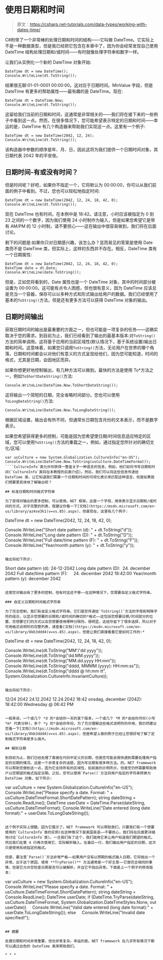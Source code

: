 # 使用日期和时间

> 原文：<https://csharp.net-tutorials.com/data-types/working-with-dates-time/>

C#附带了一个非常棒的处理日期和时间的结构——它叫做 DateTime。它实际上不是一种数据类型，但是我已经把它包含在本章中了，因为你会经常发现自己使用 DateTime 结构处理日期和/或时间——有时就像处理字符串和数字一样。

让我们从实例化一个新的 DateTime 对象开始:

```
DateTime dt = new DateTime();
Console.WriteLine(dt.ToString());
```

结果很无聊:01-01-0001 00:00:00。这对应于日期时间。MinValue 字段，但是 DateTime 有更多的帮助属性——最有趣的是 DateTime。现在:

```
DateTime dt = DateTime.Now;
Console.WriteLine(dt.ToString());
```

这留给我们当前的日期和时间，这通常是非常相关的——我们将在接下来的一些例子中看到这一点。然而，在很多情况下，您可能希望表示特定的日期和时间——幸运的是，DateTime 有几个构造器来帮助我们实现这一点。这里有一个例子:

<input type="hidden" name="IL_IN_ARTICLE">

```
DateTime dt = new DateTime(2042, 12, 24);
Console.WriteLine(dt.ToString());
```

该构造器中参数的顺序是年、月、日，因此这将为我们提供一个日期时间对象，其日期代表 2042 年的平安夜。

## 日期时间-有或没有时间？

但是时间呢？好吧，如果你不指定一个，它将默认为 00:00:00，你可以从我们前面的例子中看到。不过，您也可以轻松地指定时间:

```
DateTime dt = new DateTime(2042, 12, 24, 18, 42, 0);
Console.WriteLine(dt.ToString());
```

现在 DateTime 也有时间，在本例中是 18:42。请注意，小时应该被指定为 0 到 23 之间的一个数字，因为我们使用 24 小时制作为输入，但是如果您希望它是带有 AM/PM 的 12 小时制，请不要担心——这在输出中很容易做到，我们将在后面讨论。

剩下的问题是:如果你只对日期感兴趣，该怎么办？显而易见的答案是使用 Date 类而不是 DateTime 类，但实际上，这样的东西并不存在。相反，DateTime 类有一个日期属性:

```
DateTime dt = new DateTime(2042, 12, 24, 18, 42, 0);
DateTime date = dt.Date;
Console.WriteLine(date.ToString());
```

但是，正如您将看到的，Date 属性也是一个 DateTime 对象，其中的时间部分被设置为 00:00:00。这可能有点令人困惑，但也很有意义，因为 DateTime 应该总是充当一个容器，保存可以以多种方式和形式输出给用户的数据。我们已经使用了基本的`ToString()`方法，但是还有更多方法可以获得 DateTime 对象的输出。

## 日期时间输出

获取日期时间的输出是最重要的方面之一，但也可能是一项复杂的任务——这确实取决于您的需求。到目前为止，我们已经看到了输出的最基本版本:对`ToString()`方法的简单调用。这将基于应用的当前区域性(默认情况下，基于系统设置)输出日期和时间。这意味着，如果您只调用`ToString()`方法，无论用户在世界的哪个角落，日期和时间都会以对他们有意义的方式呈现给他们，因为您可能知道，时间的格式，尤其是日期，会因地区而异。

如果你想更好地控制输出，有几种方法可以做到。最快的方法是使用 To*方法之一，例如`ToShortDateString()`方法:

```
Console.WriteLine(DateTime.Now.ToShortDateString());
```

这将输出一个简短的日期，完全省略时间部分。您也可以使用`ToLongDateString()`方法:

```
Console.WriteLine(DateTime.Now.ToLongDateString());
```

根据区域设置，输出会有所不同，但通常长日期包含月份的文本表示，而不是数字表示。

如果您希望获得更多的控制，可能是因为您希望使日期/时间信息适应特定的区域，您可以使用`ToString()`方法的重载之一，例如，通过指定您所针对的确切文化/区域:

```
var usCulture = new System.Globalization.CultureInfo("en-US");
Console.WriteLine(DateTime.Now.ToString(usCulture.DateTimeFormat));
````CultureInfo`类允许你获得一整盒关于一种语言的信息，例如，他们如何书写日期和时间(`CultureInfo`类将在本教程的后面介绍)。然后，我们可以将这些信息传递给 DateTime 类，让它知道我们需要一个日期和时间的可视化表示来匹配这种语言。但是如果我们想要更具体地了解输出呢？

## 标准日期和时间格式字符串

为了获得对输出的更多控制，可以使用。NET 框架。这是一个字母，用来表示显示日期和/或时间的方式。对于完整的列表，我建议你看一下[文档](https://msdn.microsoft.com/en-us/library/az4se3k1(v=vs.85).aspx)，但是现在，这里有几个例子:

```
DateTime dt = new DateTime(2042, 12, 24, 18, 42, 0);  

Console.WriteLine("Short date pattern (d): " + dt.ToString("d"));  
Console.WriteLine("Long date pattern (D): " + dt.ToString("D"));  
Console.WriteLine("Full date/time pattern (F): " + dt.ToString("F"));  
Console.WriteLine("Year/month pattern (y): " + dt.ToString("y"));
```

输出将如下所示:

```
Short date pattern (d):         24-12-2042
Long date pattern (D):      24\. december 2042
Full date/time pattern (F):     24\. december 2042 18:42:00
Year/month pattern (y):         december 2042
```

这使您对输出有了更多的控制，但有时这还不够——在这种情况下，您需要自定义格式字符串。

### 自定义日期和时间格式字符串

为了完全控制，我们有自定义格式字符串。它们是您传递给`ToString()`方法的字母和特殊字符的组合，以显示您想要的日期和/或时间的确切的*格式——这包括您想要日期/时间部分的位置、您想要它们的方式以及您想要使用哪种分隔符。很明显，这给你留下了很多选择，所以对于可用格式说明符的完整列表，请查看[文档](https://msdn.microsoft.com/en-us/library/8kb3ddd4(v=vs.85).aspx)，但是让我们直接看看它是如何工作的:*

```
DateTime dt = new DateTime(2042, 12, 24, 18, 42, 0);

Console.WriteLine(dt.ToString("MM'/'dd yyyy"));
Console.WriteLine(dt.ToString("dd.MM.yyyy"));
Console.WriteLine(dt.ToString("MM.dd.yyyy HH:mm"));
Console.WriteLine(dt.ToString("dddd, MMMM (yyyy): HH:mm:ss"));
Console.WriteLine(dt.ToString("dddd @ hh:mm tt", System.Globalization.CultureInfo.InvariantCulture));
```

输出将如下所示:

```
12/24 2042
24.12.2042
12.24.2042 18:42
onsdag, december (2042): 18:42:00
Wednesday @ 06:42 PM
```

一般来说，一个或几个 *d 的*会给你一天的某个版本，一个或几个 *M 的*会给你月份(小写 *m* 代表分钟)，多个 *y 的*会给你年份。为了充分理解这些格式说明符的作用，我仍然建议您看一下[文档](https://msdn.microsoft.com/en-us/library/8kb3ddd4(v=vs.85).aspx)，但是希望上面的例子已经让您很好地了解了定制格式字符串是多么强大。

## 解析日期

到目前为止，我们已经处理了直接在代码中定义的日期，但是您可能会很快遇到需要处理用户指定的日期的情况。这是一个非常复杂的话题，因为写日期有很多种方法。的。NET framework 可以帮助您做到这一点，因为它支持所有的区域性，如前面的示例所示，但是您仍然需要帮助用户以您期望的格式指定日期。之后，您可以使用`Parse()`方法将用户指定的字符串转换为 DateTime 对象，如下所示:

```
var usCulture = new System.Globalization.CultureInfo("en-US");
Console.WriteLine("Please specify a date. Format: " + usCulture.DateTimeFormat.ShortDatePattern);
string dateString = Console.ReadLine();
DateTime userDate = DateTime.Parse(dateString, usCulture.DateTimeFormat);
Console.WriteLine("Date entered (long date format):" + userDate.ToLongDateString());
```

这个例子实际上很酷，因为它展示了。NET framework 可以帮助我们，只要我们有一个想要使用的`CultureInfo`类的实例(在这种情况下是美国英语——不要担心，我们将在后面更详细地讨论`CultureInfo`类)。一旦我们有了这个，我们就用它来让用户知道我们期望的格式。然后我们在第 4 行再次使用它，实际解析输入。在最后一行，我们输出用户指定的日期，这次只是使用系统指定的格式。

但是，要注意`Parse()`方法非常严格——如果用户没有以预期的格式输入日期，它将抛出一个异常。出于这个原因，使用 **TryParse()** 方法通常是一个好主意——它做完全相同的事情，但是它允许您检查日期是否可以被解析，并且它不抛出异常。下面是上一个例子的修改版本:

```
var usCulture = new System.Globalization.CultureInfo("en-US");
Console.WriteLine("Please specify a date. Format: " + usCulture.DateTimeFormat.ShortDatePattern);
string dateString = Console.ReadLine();
DateTime userDate;
if (DateTime.TryParse(dateString, usCulture.DateTimeFormat, System.Globalization.DateTimeStyles.None, out userDate))
    Console.WriteLine("Valid date entered (long date format):" + userDate.ToLongDateString());
else
    Console.WriteLine("Invalid date specified!");
```

## 摘要

处理日期和时间非常重要，但也非常复杂。幸运的是。NET framework 在几乎所有情况下都可以通过出色的 DateTime 类来帮助我们。

* * *